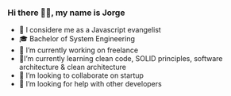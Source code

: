 ### Hi there 👋🏽, my name is Jorge
- 🕌 I considere me as a Javascript evangelist
- 🎓 Bachelor of System Engineering
- 🔭 I’m currently working on freelance
- 🌱I’m currently learning clean code, SOLID principles, software architecture & clean architecture
- 👯 I’m looking to collaborate on startup
- 🤔 I’m looking for help with other developers
